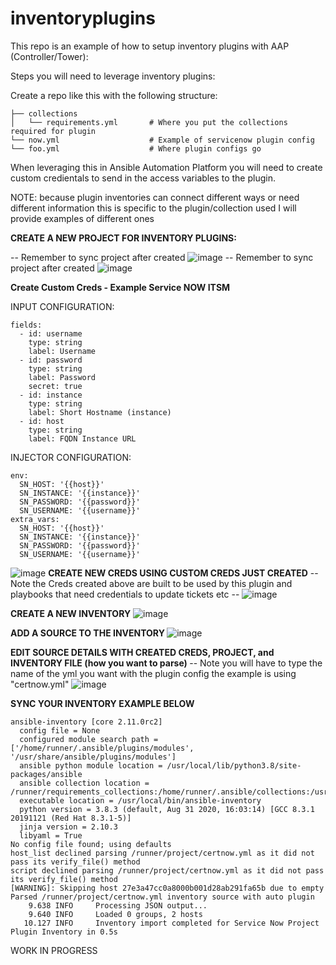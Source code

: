 # inventoryplugins


This repo is an example of how to setup inventory plugins with AAP (Controller/Tower):

Steps you will need to leverage inventory plugins:

Create a repo like this with the following structure:

<pre class="line-number language-yaml"><code>├── collections
│   └── requirements.yml       # Where you put the collections required for plugin
└── now.yml                    # Example of servicenow plugin config
└── foo.yml                    # Where plugin configs go
</code></pre>

When leveraging this in Ansible Automation Platform you will need to create custom credientals to send in the access variables to the plugin.

NOTE: because plugin inventories can connect different ways or need different information this is specific to the plugin/collection used I will provide examples of different ones


<B>CREATE A NEW PROJECT FOR INVENTORY PLUGINS:</B>

-- Remember to sync project after created
![image](https://user-images.githubusercontent.com/17077661/118025735-04bb4900-b315-11eb-88e5-27a3afee8ccc.png)
-- Remember to sync project after created
![image](https://user-images.githubusercontent.com/17077661/118033673-f02f7e80-b31d-11eb-84df-11327b014a8f.png)

<B>Create Custom Creds - Example Service NOW ITSM </B>

INPUT CONFIGURATION:
<pre class="line-number language-yaml"><code>fields:
  - id: username
    type: string
    label: Username
  - id: password
    type: string
    label: Password
    secret: true
  - id: instance
    type: string
    label: Short Hostname (instance)
  - id: host
    type: string
    label: FQDN Instance URL
</code></pre>
INJECTOR CONFIGURATION:
<pre class="line-number language-yaml"><code>env:
  SN_HOST: '{{host}}'
  SN_INSTANCE: '{{instance}}'
  SN_PASSWORD: '{{password}}'
  SN_USERNAME: '{{username}}'
extra_vars:
  SN_HOST: '{{host}}'
  SN_INSTANCE: '{{instance}}'
  SN_PASSWORD: '{{password}}'
  SN_USERNAME: '{{username}}'
</code></pre>
![image](https://user-images.githubusercontent.com/17077661/118027549-e9e9d400-b316-11eb-903a-a9131e218eac.png)
<B> CREATE NEW CREDS USING CUSTOM CREDS JUST CREATED</B>
-- Note the Creds created above are built to be used by this plugin and playbooks that need credentials to update tickets etc --
![image](https://user-images.githubusercontent.com/17077661/118028290-c5422c00-b317-11eb-8908-fd66352ae226.png)


<B>CREATE A NEW INVENTORY</B>
![image](https://user-images.githubusercontent.com/17077661/118025859-24527180-b315-11eb-840a-4ca83e530006.png)

<B> ADD A SOURCE TO THE INVENTORY </B>
![image](https://user-images.githubusercontent.com/17077661/118025958-2d434300-b315-11eb-97d1-02cf21897d8e.png)

<B> EDIT SOURCE DETAILS WITH CREATED CREDS, PROJECT, and INVENTORY FILE (how you want to parse) </B>
-- Note you will have to type the name of the yml you want with the plugin config the example is using "certnow.yml"
![image](https://user-images.githubusercontent.com/17077661/118033206-654e8400-b31d-11eb-8029-5b0a0e603dda.png)

<B> SYNC YOUR INVENTORY EXAMPLE BELOW </B>

<pre class="line-number language-yaml"><code>ansible-inventory [core 2.11.0rc2] 
  config file = None
  configured module search path = ['/home/runner/.ansible/plugins/modules', '/usr/share/ansible/plugins/modules']
  ansible python module location = /usr/local/lib/python3.8/site-packages/ansible
  ansible collection location = /runner/requirements_collections:/home/runner/.ansible/collections:/usr/share/ansible/collections
  executable location = /usr/local/bin/ansible-inventory
  python version = 3.8.3 (default, Aug 31 2020, 16:03:14) [GCC 8.3.1 20191121 (Red Hat 8.3.1-5)]
  jinja version = 2.10.3
  libyaml = True
No config file found; using defaults
host_list declined parsing /runner/project/certnow.yml as it did not pass its verify_file() method
script declined parsing /runner/project/certnow.yml as it did not pass its verify_file() method
[WARNING]: Skipping host 27e3a47cc0a8000b001d28ab291fa65b due to empty
Parsed /runner/project/certnow.yml inventory source with auto plugin
    9.638 INFO     Processing JSON output...
    9.640 INFO     Loaded 0 groups, 2 hosts
   10.127 INFO     Inventory import completed for Service Now Project Plugin Inventory in 0.5s
</code></pre>






WORK IN PROGRESS
